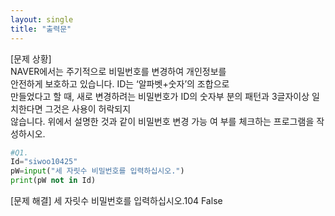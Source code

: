 ```yaml
---
layout: single
title: "출력문"
---
```


[문제 상황]  
NAVER에서는 주기적으로 비밀번호를 변경하여 개인정보를  
안전하게 보호하고 있습니다. ID는 ‘알파벳+숫자’의 조합으로  
만들었다고 할 때, 새로 변경하려는 비밀번호가 ID의 숫자부 
분의 패턴과 3글자이상 일치한다면 그것은 사용이 허락되지  
않습니다. 위에서 설명한 것과 같이 비밀번호 변경 가능 여 
부를 체크하는 프로그램을 작성하시오. 

~~~python
#Q1.
Id="siwoo10425"
pW=input("세 자릿수 비밀번호를 입력하십시오.")
print(pW not in Id)
~~~

[문제 해결] 
세 자릿수 비밀번호를 입력하십시오.104
False
